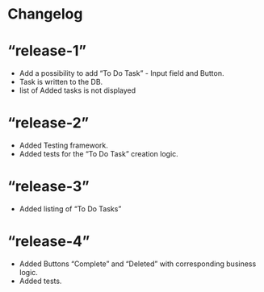 Changelog
====

# “release-1”
-  Add a possibility to add “To Do Task” - Input field and Button.
-  Task is written to the DB.
-  list of Added tasks is not displayed

# “release-2”
- Added Testing framework.
- Added tests for the “To Do Task” creation logic.

# “release-3”
- Added listing of “To Do Tasks”

# “release-4”
- Added Buttons “Complete” and “Deleted” with corresponding business logic.
- Added tests.
